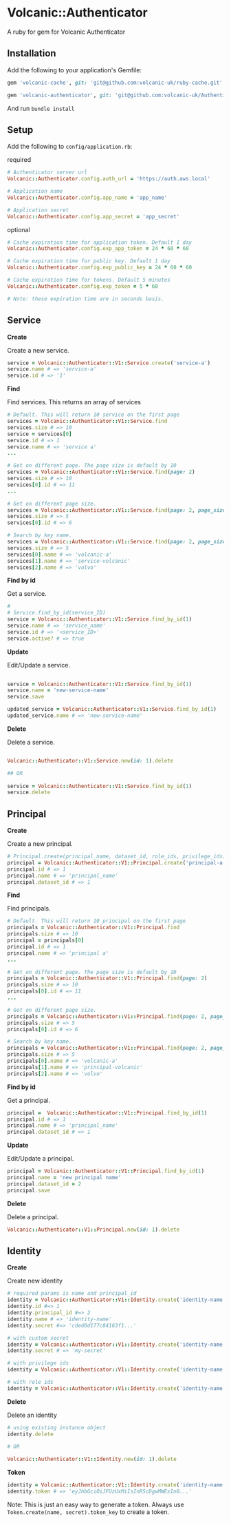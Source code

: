 # Volcanic::Authenticator

A ruby for gem for Volcanic Authenticator

## Installation

Add the following to your application's Gemfile:
```ruby
gem 'volcanic-cache', git: 'git@github.com:volcanic-uk/ruby-cache.git'

gem 'volcanic-authenticator', git: 'git@github.com:volcanic-uk/Authenticator-ruby-gem.git'
```

And run `bundle install`
    
## Setup

Add the following to `config/application.rb`:

required
```ruby
# Authenticator server url
Volcanic::Authenticator.config.auth_url = 'https://auth.aws.local'

# Application name
Volcanic::Authenticator.config.app_name = 'app_name'

# Application secret
Volcanic::Authenticator.config.app_secret = 'app_secret' 
```

optional
```ruby
# Cache expiration time for application token. Default 1 day
Volcanic::Authenticator.config.exp_app_token = 24 * 60 * 60 

# Cache expiration time for public key. Default 1 day
Volcanic::Authenticator.config.exp_public_key = 24 * 60 * 60  

# Cache expiration time for tokens. Default 5 minutes
Volcanic::Authenticator.config.exp_token = 5 * 60 

# Note: these expiration time are in seconds basis.
```

## Service
**Create**

Create a new service.

```ruby
service = Volcanic::Authenticator::V1::Service.create('service-a')
service.name # => 'service-a'
service.id # => '1'
```

**Find**

Find services. This returns an array of services
```ruby
# Default. This will return 10 service on the first page
services = Volcanic::Authenticator::V1::Service.find
services.size # => 10
service = services[0]
service.id # => 1
service.name # => 'service a'
...

# Get on different page. The page size is default by 10
services = Volcanic::Authenticator::V1::Service.find(page: 2)
services.size # => 10
services[0].id # => 11
...

# Get on different page size.
services = Volcanic::Authenticator::V1::Service.find(page: 2, page_size: 5)
services.size # => 5
services[0].id # => 6

# Search by key name.
services = Volcanic::Authenticator::V1::Service.find(page: 2, page_size: 5, key_name: 'vol')
services.size # => 5
services[0].name # => 'volcanic-a'
services[1].name # => 'service-volcanic'
services[2].name # => 'volvo'
```

**Find by id**

Get a service.
```ruby
#
# Service.find_by_id(service_ID)
service = Volcanic::Authenticator::V1::Service.find_by_id(1)
service.name # => 'service_name'
service.id # => '<service_ID>'
service.active? # => true
```

**Update**

Edit/Update a service.
```ruby
         
service = Volcanic::Authenticator::V1::Service.find_by_id(1)
service.name = 'new-service-name'
service.save

updated_service = Volcanic::Authenticator::V1::Service.find_by_id(1)
updated_service.name # => 'new-service-name'
```

**Delete**

Delete a service.
```ruby

Volcanic::Authenticator::V1::Service.new(id: 1).delete

## OR
 
service = Volcanic::Authenticator::V1::Service.find_by_id(1)
service.delete 

````

## Principal
**Create**

Create a new principal.

```ruby
# Principal.create(principal_name, dataset_id, role_ids, privilege_ids)
principal = Volcanic::Authenticator::V1::Principal.create('principal-a', 1, [1, 2], [3, 4])
principal.id # => 1
principal.name # => 'principal_name'
principal.dataset_id # => 1
```

**Find**

Find principals. 

```ruby
# Default. This will return 10 principal on the first page
principals = Volcanic::Authenticator::V1::Principal.find
principals.size # => 10
principal = principals[0]
principal.id # => 1
principal.name # => 'principal a'
...

# Get on different page. The page size is default by 10
principals = Volcanic::Authenticator::V1::Principal.find(page: 2)
principals.size # => 10
principals[0].id # => 11
...

# Get on different page size.
principals = Volcanic::Authenticator::V1::Principal.find(page: 2, page_size: 5)
principals.size # => 5
principals[0].id # => 6

# Search by key name.
principals = Volcanic::Authenticator::V1::Principal.find(page: 2, page_size: 5, key_name: 'vol')
principals.size # => 5
principals[0].name # => 'volcanic-a'
principals[1].name # => 'principal-volcanic'
principals[2].name # => 'volvo'
```

**Find by id**

Get a principal.
```ruby
principal =  Volcanic::Authenticator::V1::Principal.find_by_id(1)
principal.id # => 1
principal.name # => 'principal_name'
principal.dataset_id # => 1
```

**Update**

Edit/Update a principal.
```ruby  
principal = Volcanic::Authenticator::V1::Principal.find_by_id(1)
principal.name = 'new principal name'
principal.dataset_id = 2
principal.save
```

**Delete**

Delete a principal.
```ruby
Volcanic::Authenticator::V1::Principal.new(id: 1).delete
```

## Identity

**Create**

Create new identity
```ruby
# required params is name and principal_id
identity = Volcanic::Authenticator::V1::Identity.create('identity-name', 1)
identity.id #=> 1
identity.principal_id #=> 2
identity.name # => 'identity-name'
identity.secret #=> 'cded0d177c84163f1...'

# with custom secret
identity = Volcanic::Authenticator::V1::Identity.create('identity-name', 1, secret: 'my-secret')
identity.secret # => 'my-secret'

# with privilege ids
identity = Volcanic::Authenticator::V1::Identity.create('identity-name', 1, privileges: [1, 2])

# with role ids
identity = Volcanic::Authenticator::V1::Identity.create('identity-name', 1, roles: [1, 2])

```

**Delete**

Delete an identity
```ruby
# using existing instance object
identity.delete

# OR
  
Volcanic::Authenticator::V1::Identity.new(id: 1).delete

```

**Token**
```ruby
identity = Volcanic::Authenticator::V1::Identity.create('identity-name', 1)
identity.token # => 'eyJhbGciOiJFUzUxMiIsInR5cDgwMWExIn0...'
```
Note: This is just an easy way to generate a token. Always use `Token.create(name, secret).token_key` to create a token.
